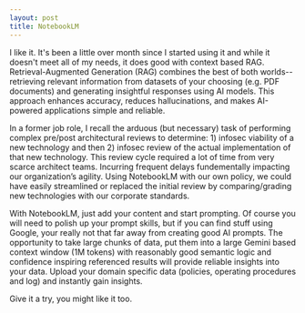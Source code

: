 ```yaml
---
layout: post
title: NotebookLM
---
```

I like it. It's been a little over month since I started using it and while it doesn't meet all of my needs, it does good with context based RAG. Retrieval-Augmented Generation (RAG) combines the best of both worlds--retrieving relevant information from datasets of your choosing (e.g. PDF documents) and generating insightful responses using AI models. This approach enhances accuracy, reduces hallucinations, and makes AI-powered applications simple and reliable.

In a former job role, I recall the arduous (but necessary) task of performing complex pre/post architectural reviews to determine: 1) infosec viability of a new technology and then 2) infosec review of the actual implementation of that new technology. This review cycle required a lot of time from very scarce architect teams. Incurring frequent delays fundementally impacting our organization’s agility. Using NotebookLM with our own policy, we could have easily streamlined or replaced the initial review by comparing/grading new technologies with our corporate standards. 

With NotebookLM, just add your content and start prompting. Of course you will need to polish up your prompt skills, but if you can find stuff using Google, your really not that far away from creating good AI prompts. The opportunity to take large chunks of data, put them into a large Gemini based context window (1M tokens) with reasonably good semantic logic and confidence inspiring referenced results will provide reliable insights into your data. Upload your domain specific data (policies, operating procedures and log) and instantly gain insights. 

Give it a try, you might like it too. 